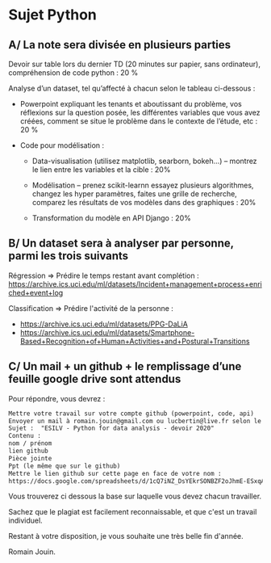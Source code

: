 # Sujet Python

## A/ La note sera divisée en plusieurs parties

Devoir sur table lors du dernier TD (20 minutes sur papier, sans ordinateur), compréhension de code python : 20 %

Analyse d’un dataset, tel qu’affecté à chacun selon le tableau ci-dessous :

* Powerpoint expliquant les tenants et aboutissant du problème, vos réflexions sur la question posée, les différentes variables que vous avez créées, comment se situe le problème dans le contexte de l’étude, etc : 20 %

* Code pour modélisation :

  * Data-visualisation (utilisez matplotlib, searborn, bokeh…) – montrez le lien entre les variables et la cible : 20%

  * Modélisation – prenez scikit-learnn essayez plusieurs algorithmes, changez les hyper paramètres, faites une grille de recherche, comparez les résultats de vos modèles dans des graphiques : 20%

  * Transformation du modèle en API Django : 20%

## B/ Un dataset sera à analyser par personne, parmi les trois suivants

Régression => Prédire le temps restant avant complétion :
<https://archive.ics.uci.edu/ml/datasets/Incident+management+process+enriched+event+log>

Classification => Prédire l'activité de la personne :

* <https://archive.ics.uci.edu/ml/datasets/PPG-DaLiA>
* <https://archive.ics.uci.edu/ml/datasets/Smartphone-Based+Recognition+of+Human+Activities+and+Postural+Transitions>

## C/ Un mail + un github + le remplissage d’une feuille google drive sont attendus

Pour répondre, vous devrez :

```txt
Mettre votre travail sur votre compte github (powerpoint, code, api)
Envoyer un mail à romain.jouin@gmail.com ou lucbertin@live.fr selon le professeur que vous avez eu en cours, avec :
Sujet :  "ESILV - Python for data analysis - devoir 2020"
Contenu :
nom / prénom
lien github
Pièce jointe
Ppt (le même que sur le github)
Mettre le lien github sur cette page en face de votre nom :
https://docs.google.com/spreadsheets/d/1cQ7iNZ_DsYEkrSONBZF2oJhmE-ESxqAv8VpTuiAnx5I/edit?usp=sharing
```

Vous trouverez ci dessous la base sur laquelle vous devez chacun travailler.

Sachez que le plagiat est facilement reconnaissable, et que c'est un travail individuel.

Restant à votre disposition, je vous souhaite une très belle fin d'année.

Romain Jouin.
